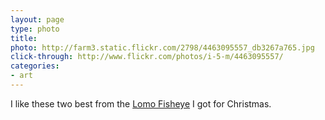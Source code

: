 ```yaml
---
layout: page
type: photo
title: 
photo: http://farm3.static.flickr.com/2798/4463095557_db3267a765.jpg
click-through: http://www.flickr.com/photos/i-5-m/4463095557/
categories: 
- art
---
```

I like these two best from the [Lomo Fisheye](http://www.flickr.com/photos/i-5-m/sets/72157623697448540/) I got for Christmas. 
